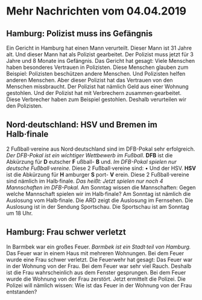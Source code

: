 # Mehr Nachrichten vom 04.04.2019


## Hamburg: Polizist muss ins Gefängnis 
Ein Gericht in Hamburg hat einen Mann verurteilt. Dieser Mann ist 31 Jahre alt. Und dieser Mann hat als Polizist gearbeitet. Der Polizist muss jetzt für 3 Jahre und 8 Monate ins Gefängnis. Das Gericht hat gesagt: Viele Menschen haben besonderes Vertrauen in Polizisten. Diese Menschen glauben zum Beispiel: Polizisten beschützen andere Menschen. Und Polizisten helfen anderen Menschen. Aber dieser Polizist hat das Vertrauen von den Menschen missbraucht. Der Polizist hat nämlich Geld aus einer Wohnung gestohlen. Und der Polizist hat mit Verbrechern zusammen·gearbeitet. Diese Verbrecher haben zum Beispiel gestohlen. Deshalb verurteilen wir den Polizisten. 

## Nord·deutschland: HSV und Bremen im Halb·finale
2 Fußball·vereine aus Nord·deutschland sind im DFB-Pokal sehr erfolgreich. 
*Der DFB-Pokal ist ein wichtiger Wettbewerb im Fußball.* 
**DFB** ist die Abkürzung für **D** eutscher **F** ußball- **B** und. 
*Im DFB-Pokal spielen nur deutsche Fußball·vereine.* Diese 2 Fußball·vereine sind: • Und der HSV. 
**HSV** ist die Abkürzung für **H** amburger **S** port- **V** erein. Diese 2 Fußball·vereine sind nämlich im Halb·finale. *Das heißt:* 
*Jetzt spielen nur noch 4 Mannschaften im DFB-Pokal.* Am Sonntag wissen die Mannschaften: Gegen welche Mannschaft spielen wir im Halb·finale? Am Sonntag ist nämlich die Auslosung vom Halb·finale. Die ARD zeigt die Auslosung im Fernsehen. Die Auslosung ist in der Sendung Sportschau. Die Sportschau ist am Sonntag um 18 Uhr. 

## Hamburg: Frau schwer verletzt
In Barmbek war ein großes Feuer. 
*Barmbek ist ein Stadt·teil von Hamburg.* Das Feuer war in einem Haus mit mehreren Wohnungen. Bei dem Feuer wurde eine Frau schwer verletzt. Die Feuerwehr hat gesagt: Das Feuer war in der Wohnung von der Frau. Bei dem Feuer war sehr viel Rauch. Deshalb ist die Frau wahrscheinlich aus dem Fenster gesprungen. Bei dem Feuer wurde die Wohnung von der Frau zerstört. Jetzt ermittelt die Polizei. Die Polizei will nämlich wissen: Wie ist das Feuer in der Wohnung von der Frau entstanden? 
